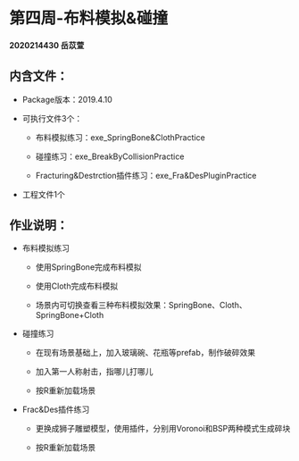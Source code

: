 # 第四周-布料模拟&碰撞

#### 2020214430 岳苡萱

## 内含文件：

 + Package版本：2019.4.10
  
 + 可执行文件3个：
 
     + 布料模拟练习：exe_SpringBone&ClothPractice
  
     + 碰撞练习：exe_BreakByCollisionPractice
  
     + Fracturing&Destrction插件练习：exe_Fra&DesPluginPractice
 
 + 工程文件1个
  
## 作业说明：

 + 布料模拟练习
 
     + 使用SpringBone完成布料模拟
  
     + 使用Cloth完成布料模拟
  
     + 场景内可切换查看三种布料模拟效果：SpringBone、Cloth、SpringBone+Cloth
  
 + 碰撞练习
 
     + 在现有场景基础上，加入玻璃碗、花瓶等prefab，制作破碎效果
  
     + 加入第一人称射击，指哪儿打哪儿
  
     + 按R重新加载场景
  
 + Frac&Des插件练习
 
     + 更换成狮子雕塑模型，使用插件，分别用Voronoi和BSP两种模式生成碎块
  
     + 按R重新加载场景
